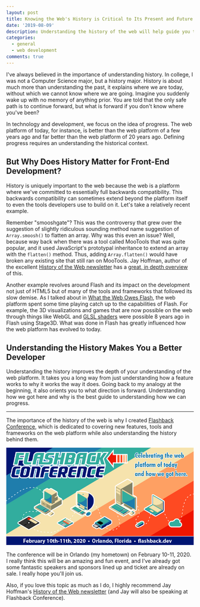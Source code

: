 ```yaml
---
layout: post
title: Knowing the Web's History is Critical to Its Present and Future
date: '2019-08-09'
description: Understanding the history of the web will help guide you to its future. 
categories:
  - general
  - web development
comments: true
---
```


I've always believed in the importance of understanding history. In college, I was not a Computer Science major, but a history major. History is about much more than understanding the past, it explains where we are today, without which we cannot know where we are going. Imagine you suddenly wake up with no memory of anything prior. You are told that the only safe path is to continue forward, but what is forward if you don't know where you've been?

In technology and development, we focus on the idea of progress. The web platform of today, for instance, is better than the web platform of a few years ago and far better than the web platform of 20 years ago. Defining progress requires an understanding the historical context.

## But Why Does History Matter for Front-End Development?

History is uniquely important to the web because the web is a platform where we've committed to essentially full backwards compatibility. This backwards compatibility can sometimes extend beyond the platform itself to even the tools developers use to build on it. Let's take a relatively recent example.

Remember "smooshgate"? This was the controversy that grew over the suggestion of slightly ridiculous sounding method name suggestion of `Array.smoosh()` to flatten an array. Why was this even an issue? Well, because way back when there was a tool called MooTools that was quite popular, and it used JavaScript's prototypal inheritance to extend an array with the `flatten()` method. Thus, adding `Array.flatten()` would have broken any existing site that still ran on MooTools. Jay Hoffman, author of the excellent [History of the Web newsletter](https://thehistoryoftheweb.com/) has a [great, in depth overview](https://css-tricks.com/yet-another-javascript-framework/) of this.

Another example revolves around Flash and its impact on the development not just of HTML5 but of many of the tools and frameworks that followed its slow demise. As I talked about in [What the Web Owes Flash](https://dev.to/remotesynth/what-the-web-owes-flash), the web platform spent some time playing catch up to the capabilities of Flash. For example, the 3D visualizations and games that are now possible on the web through things like WebGL and [GLSL shaders](https://developer.mozilla.org/en-US/docs/Games/Techniques/3D_on_the_web/GLSL_Shaders) were possible 8 years ago in Flash using Stage3D. What was done in Flash has greatly influenced how the web platform has evolved to today.

## Understanding the History Makes You a Better Developer

Understanding the history improves the depth of your understanding of the web platform. It takes you a long way from just understanding how a feature works to why it works the way it does. Going back to my analogy at the beginning, it also orients you to what direction is forward. Understanding how we got here and why is the best guide to understanding how we can progress.

---

The importance of the history of the web is why I created [Flashback Conference](https://flashback.dev), which is dedicated to covering new features, tools and frameworks on the web platform while also understanding the history behind them.

[![Flashback Conference](/images/posts/flashback.jpg)](https://flashback.dev)

The conference will be in Orlando (my hometown) on February 10-11, 2020. I really think this will be an amazing and fun event, and I've already got some fantastic speakers and sponsors lined up and ticket are already on sale. I really hope you'll join us.

Also, if you love this topic as much as I do, I highly recommend Jay Hoffman's [History of the Web newsletter](https://thehistoryoftheweb.com/) (and Jay will also be speaking at Flashback Conference).